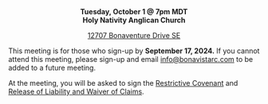 
<p align="center" style="margin:0;padding-left: 0;"><b>Tuesday, October 1 @ 7pm MDT</b> </p>
<p align="center" style="margin:0;padding-left: 0;"><b>Holy Nativity Anglican Church</b></p>
<p align="center" style="padding-left: 0;"><a href="https://maps.app.goo.gl/NJ5JtQFouTHuFFLN6">12707 Bonaventure Drive SE</a></p>

This meeting is for those who sign-up by **September 17, 2024.** If you cannot attend this meeting, please sign-up and email [info@bonavistarc.com](mailto:info@bonavistarc.com) to be added to a future meeting.

At the meeting, you will be asked to sign the [Restrictive Covenant](../docs/RCJune102024-FINAL.pdf) and [Release of Liability and Waiver of Claims](../docs/ReleaseofLiabilityandWaiverofClaims-FINAL.pdf).



